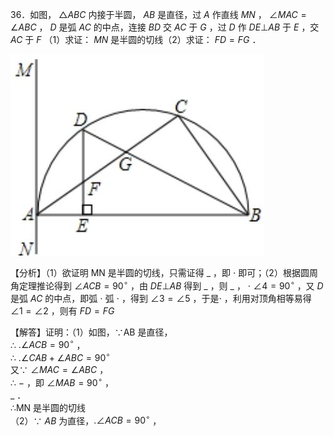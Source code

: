 36．如图， $\triangle A B C$ 内接于半圆， $A B$ 是直径，过 $A$ 作直线 $M N$ ， $\angle M A C = \angle A B C$ ， $D$ 是弧 $A C$ 的中点，连接 $B D$ 交 $A C$ 于 $G$ ，过 $D$ 作 $D E \bot A B$ 于 $E$ ，交 $A C$ 于 $F$
（1）求证： $M N$ 是半圆的切线（2）求证： $F D { = } F G$ ．

![](<../../qs_image_DB/专题3-6__圆的综合（27类题型）（解析版）/4288c98414815d9e17dbf8034536037c1f5da587e3426f74991a0e4c3a2302f2.jpg>)

【分析】（1）欲证明 MN 是半圆的切线，只需证得 $\_$ ，即 $\cdot$ 即可；（2）根据圆周角定理推论得到 $\angle A C B = 9 0 ^ { \circ }$ ，由 $D E \bot A B$ 得到 $\_$ ，则 $\_$ ， $\cdot$ $\angle 4 = 9 0 ^ { \circ }$ ，又 $D$ 是弧 $A C$ 的中点，即弧 $\cdot$ 弧 $\cdot$ ，得到 $\angle 3 = \angle 5$ ，于是$\cdot$ ，利用对顶角相等易得 $\angle 1 = \angle 2$ ，则有 $F D { = } F G$

【解答】证明：（1）如图，∵AB 是直径，  
∴ $. \angle A C B { = } 9 0 ^ { \circ }$ ，  
∴ $. \angle C A B + \angle A B C = 9 0 ^ { \circ }$   
又∵ $\angle M A C = \angle A B C$ ，  
∴ $-$ ，即 $\angle M A B = 9 0 ^ { \circ }$ ，  
$\_$ ．  
∴MN 是半圆的切线  
（2）∵ $A B$ 为直径，$. \angle A C B { = } 9 0 ^ { \circ }$ ，  
